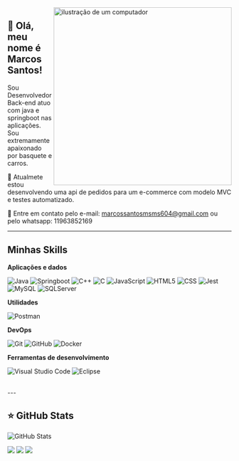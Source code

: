 <img src="https://raw.githubusercontent.com/MicaelliMedeiros/micaellimedeiros/master/image/computer-illustration.png" alt="ilustração de um computador" min-width="400px" max-width="400px" width="400px" align="right">

## 💜 Olá, meu nome é Marcos Santos!

Sou Desenvolvedor Back-end atuo com java e springboot nas aplicações. Sou extremamente apaixonado por basquete e carros.

🔭 Atualmete estou desenvolvendo uma api de pedidos para um e-commerce com modelo MVC e testes automatizado. 

💬 Entre em contato pelo e-mail: marcossantosmsms604@gmail.com ou pelo whatsapp: 11963852169

---

## Minhas Skills

**Aplicações e dados**

![Java](https://img.shields.io/badge/-Java-333333?style=flat&logo=Java&logoColor=007396)
![Springboot](https://img.shields.io/badge/-Springboot-333333?style=flat&logo=springboot)
![C++](https://img.shields.io/badge/-C++-333333?style=flat&logo=C%2B%2B&logoColor=00599C)
![C](https://img.shields.io/badge/-C-333333?style=flat&logo=c)
![JavaScript](https://img.shields.io/badge/-JavaScript-333333?style=flat&logo=javascript)
![HTML5](https://img.shields.io/badge/-HTML5-333333?style=flat&logo=HTML5)
![CSS](https://img.shields.io/badge/-CSS-333333?style=flat&logo=CSS3&logoColor=1572B6)
![Jest](https://img.shields.io/badge/-Jest-333333?style=flat&logo=jest)
![MySQL](https://img.shields.io/badge/-MySQL-333333?style=flat&logo=mysql)
![SQLServer](https://img.shields.io/badge/-Sqlserver-333333?style=flat&logo=sqlserver)

**Utilidades**

![Postman](https://img.shields.io/badge/-Postman-333333?style=flat&logo=postman)

**DevOps**

![Git](https://img.shields.io/badge/-Git-333333?style=flat&logo=git)
![GitHub](https://img.shields.io/badge/-GitHub-333333?style=flat&logo=github)
![Docker](https://img.shields.io/badge/-Docker-333333?style=flat&logo=docker)

**Ferramentas de desenvolvimento**

![Visual Studio Code](https://img.shields.io/badge/-Visual%20Studio%20Code-333333?style=flat&logo=visual-studio-code&logoColor=007ACC)
![Eclipse](https://img.shields.io/badge/-Eclipse-333333?style=flat&logo=eclipse-ide&logoColor=2C2255)

<br/>
---

## ⭐ GitHub Stats

![GitHub Stats](https://github-readme-stats.vercel.app/api?username=marcossssantos1&show_icons=true)

  <a href="https://instagram.com/marcossantos1" target="_blank"><img src="https://img.shields.io/badge/-Instagram-%23E4405F?style=for-the-badge&logo=instagram&logoColor=white" target="_blank"></a> 
  <a href = "marcossantosmsms604@gmail.com"><img src="https://img.shields.io/badge/-Gmail-%23333?style=for-the-badge&logo=gmail&logoColor=white" target="_blank"></a>
  <a href="https://www.linkedin.com/in/marcos-santos50000/" target="_blank"><img src="https://img.shields.io/badge/-LinkedIn-%230077B5?style=for-the-badge&logo=linkedin&logoColor=white" target="_blank"></a> 
 
</div>
